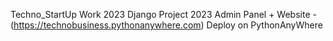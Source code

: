 Techno_StartUp Work 2023
Django Project 2023
Admin Panel + Website - (https://technobusiness.pythonanywhere.com)
Deploy on PythonAnyWhere

